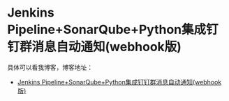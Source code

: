 # Jenkins Pipeline+SonarQube+Python集成钉钉群消息自动通知(webhook版)

具体可以看我博客，博客地址： 
- [Jenkins Pipeline+SonarQube+Python集成钉钉群消息自动通知(webhook版)](https://zuozewei.blog.csdn.net/article/details/102397272)